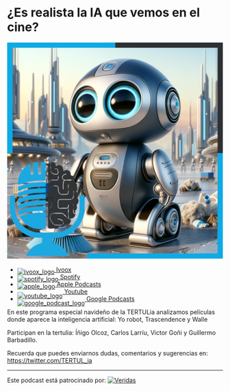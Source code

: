 # ¿Es realista la IA que vemos en el cine?

![](res/2024-01-05-12-14-38.png)

- [<img src="https://i0.wp.com/parqueeste.org/wp-content/uploads/2020/07/ivoox-icon.png?fit=256%2C256&ssl=1" alt="ivoox_logo" width="32" style="position: relative; top: 5px;"> Ivoox](https://go.ivoox.com/rf/122138928)
- [<img src="https://cdn.iconscout.com/icon/free/png-256/spotify-36-721973.png" alt="spotify_logo" width="32" style="position: relative; top: 5px;"> Spotify](https://open.spotify.com/episode/0FHFBIIUfDRFDuoyWUEsJ3?si=S-k9hU0HT6WRKSrpNZdebA)
- [<img src="https://cdn.iconscout.com/icon/free/png-256/apple-853-675472.png" alt="apple_logo" width="32" style="position: relative; top: 5px;"> Apple Podcasts](https://podcasts.apple.com/us/podcast/es-realista-la-ia-que-vemos-en-el-cine/id1669083682?i=1000640637270)
- [<img src="https://cdn.icon-icons.com/icons2/195/PNG/256/YouTube_23392.png" alt="youtube_logo" width="32" style="position: relative; top: 10px;"> Youtube](https://youtu.be/rVYeK26FfVU)
- [<img src="https://cdn.iconscout.com/icon/free/png-256/free-google-podcasts-2038772-1721669.png" alt="google_podcast_logo" width="32" style="position: relative; top: 10px;"> Google Podcasts](https://podcasts.google.com/feed/aHR0cHM6Ly93d3cuaXZvb3guY29tL3BvZGNhc3QtdGVydHVsaWEtaW50ZWxpZ2VuY2lhLWFydGlmaWNpYWxfZmdfZjExODE1MzExX2ZpbHRyb18xLnhtbA/episode/aHR0cHM6Ly93d3cuaXZvb3guY29tLzEyMjEzODkyOA?sa=X&ved=0CAUQkfYCahcKEwj426L1jsaDAxUAAAAAHQAAAAAQAQ)

En este programa especial navideño de la TERTULia analizamos películas donde aparece la inteligencia artificial: Yo robot, Trascendence y Walle

Participan en la tertulia: Íñigo Olcoz, Carlos Larríu, Victor Goñi y Guillermo Barbadillo.

Recuerda que puedes enviarnos dudas, comentarios y sugerencias en: <https://twitter.com/TERTUL_ia>

---

Este podcast está patrocinado por:  [<img src="https://veridas.com/wp-content/uploads/2021/08/VERIDAS-logo-azul-coral-rgb-592x131-1.png.webp" alt="Veridas" width="64" style="position: relative; top: 0px;">](https://veridas.com/)
